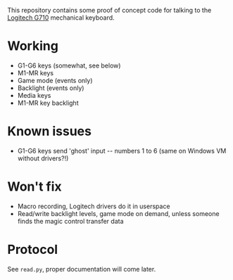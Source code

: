 This repository contains some proof of concept code for talking to the [Logitech G710](http://www.logitech.com/en-us/product/g710plus-mechanical-gaming-keyboard?crid=825) mechanical keyboard.

Working
=======
* G1-G6 keys (somewhat, see below)
* M1-MR keys
* Game mode (events only)
* Backlight (events only)
* Media keys
* M1-MR key backlight

Known issues
============
* G1-G6 keys send 'ghost' input -- numbers 1 to 6 (same on Windows VM without drivers?!)

Won't fix
=========
* Macro recording, Logitech drivers do it in userspace
* Read/write backlight levels, game mode on demand, unless someone finds the magic control transfer data

Protocol
========
See `read.py`, proper documentation will come later.